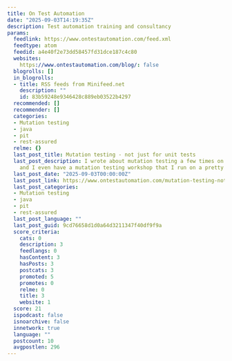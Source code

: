 ```yaml
---
title: On Test Automation
date: "2025-09-03T14:19:35Z"
description: Test automation training and consultancy
params:
  feedlink: https://www.ontestautomation.com/feed.xml
  feedtype: atom
  feedid: a4e40f2e73dd58457fd31dce187c4c80
  websites:
    https://www.ontestautomation.com/blog/: false
  blogrolls: []
  in_blogrolls:
  - title: RSS feeds from Minifeed.net
    description: ""
    id: 83b59248e9346428c889eb03522b4297
  recommended: []
  recommender: []
  categories:
  - Mutation testing
  - java
  - pit
  - rest-assured
  relme: {}
  last_post_title: Mutation testing - not just for unit tests
  last_post_description: I wrote about mutation testing a few times on this blog,
    and I even have a mutation testing workshop that I run on a pretty frequent basis.
  last_post_date: "2025-09-03T00:00:00Z"
  last_post_link: https://www.ontestautomation.com/mutation-testing-not-just-for-unit-tests/
  last_post_categories:
  - Mutation testing
  - java
  - pit
  - rest-assured
  last_post_language: ""
  last_post_guid: 9cd76658d1d0a64d3211347f40df9f9a
  score_criteria:
    cats: 0
    description: 3
    feedlangs: 0
    hasContent: 3
    hasPosts: 3
    postcats: 3
    promoted: 5
    promotes: 0
    relme: 0
    title: 3
    website: 1
  score: 21
  ispodcast: false
  isnoarchive: false
  innetwork: true
  language: ""
  postcount: 10
  avgpostlen: 296
---
```

